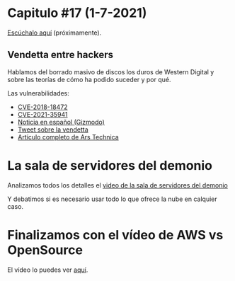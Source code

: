 # Capitulo #17 (1-7-2021)
[Escúchalo aquí](https://www.youtube.com/channel/UCvsEafNhlOEd5OZJFbVg0-g) (próximamente).

## Vendetta entre hackers
Hablamos del borrado masivo de discos los duros de Western Digital y sobre las teorías de cómo ha podido suceder y por qué. 

Las vulnerabilidades: 
- [CVE-2018-18472](https://nvd.nist.gov/vuln/detail/CVE-2018-18472)
- [CVE-2021-35941](https://nvd.nist.gov/vuln/detail/CVE-2021-35941)
- [Noticia en español (Gizmodo)](https://es.gizmodo.com/un-duelo-entre-dos-grupos-de-hackers-pudo-provocar-el-b-1847198963)
- [Tweet sobre la vendetta](https://es.gizmodo.com/un-duelo-entre-dos-grupos-de-hackers-pudo-provocar-el-b-1847198963)
- [Artículo completo de Ars Technica](https://arstechnica.com/gadgets/2021/06/hackers-exploited-0-day-not-2018-bug-to-mass-wipe-my-book-live-devices/)   

# La sala de servidores del demonio
Analizamos todos los detalles el [video de la sala de servidores del demonio](https://twitter.com/Eugeni_CAT/status/1408754419777388548)

Y debatimos si es necesario usar todo lo que ofrece la nube en calquier caso.

# Finalizamos con el vídeo de AWS vs OpenSource
El vídeo lo puedes ver [aquí](https://twitter.com/QuinnyPig/status/1410260666577915917). 
